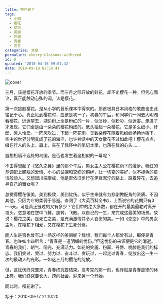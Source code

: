 ```yaml
---
title: 樱花谢了
tags:
  - 小四
  - 樱花
  - 结束
  - 美丽
  - 花谢
  - 青春
  - 高考
categories: 文章
permalink: cherry-blossoms-withered
id: 9
updated: '2015-04-16 09:01:42'
date: 2010-09-18 02:50:41
---
```


![cover](https://cat.yufan.me/cats/071234e7a.jpg)

三月，该是樱花开放的季节。而三月之际开放的鲜花，却不止樱花一种。但凭心而论，真正能触动心弦的词，该是樱花。

第一次接触樱花，是从小学的音乐课本中得来的。那首极具日本风格的歌曲也由此铭记于心。真正见到樱花时，应该是初一了。初春的午后，和同学们一同去大明湖看樱花。远远望去，湖边树上全是粉红的一片，似淡纱，似粉彩，似迷雾。走进了才发现，它们全是由一朵朵的樱花构成的。低头拾起一朵樱花，它是多么细小、纤弱、惹人怜爱。一阵风吹过，下起一阵花雨。无数朵樱花随着风纷纷扬扬地撒下，空中的世界分明变成了花的海洋，也许神话中的天女散花不过如此吧！樱花点点，缀在行人的头上，肩上，夹在了我怀中的笔记本里，也落在我的心头……

<!--more-->

遐想相隔不远处的岛国，是否也发生着这相似的一幕呢？

不由得想起了《悠久之翼》里的那个午后，男女主人公在樱花雨下的漫步。粉红的基调配上朦胧的爱情、小心的试探和交织的羁绊，让一切变的美好，似不褪色的童话般动人。又想起川端康成，他是否依旧步行在伊豆泥泞的路上，踩着碎花，去追寻自己的舞女呢？

总觉得樱花很美，美到极致，美到忧伤。似乎生来就有为悲剧做配角的资质。不因其他，只因为它的柔弱于易逝。查阅了《大英百科全书》，上面说它的花期只有3～5天。可是真正挺过的又有多少？它们中的绝大多数，都在开的最美最艳时离开枝头，恣意地在空中飞舞，旋转，飞散。以自己的一生，来完成这最美的场景。故说：樱花之美，是死亡之美，是充满激情并令人哀伤的美。一如《恋空》中的男女主角，在樱花下相爱，又在樱花下生死分离。

而人生是否也曾有过一场这样的美丽呢？我想，我们每个人都曾有过，那便是青春。也许如小四所言：“青春是一道明媚的忧伤。”但这忧伤的来源便是它的消逝。青春的我们、朝气、阳光、充满活力。如花的笑靥、粉面、丹唇、桃膝是我们的标志。我们笑过、哭过、努力过、奋斗过、贪玩过，一起走过青春，绽放出这一生一次的最动人的光彩。一如这三月的樱花的绽放。

但，这忧伤终究要来，青春终究要结束。高考完的那一刻，也许就是青春旋律的休止符。我们终究要长大，跨向社会，迎来另一个开始。

而此时，樱花谢了。

写于：2010-09-17 21:10:20
